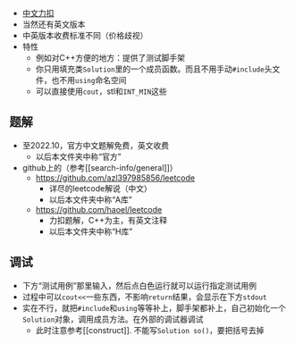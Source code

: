 - [中文力扣](https://leetcode.cn/)
 - 当然还有英文版本
 - 中英版本收费标准不同（价格歧视）
- 特性
  - 例如对C++方便的地方：提供了测试脚手架
  - 你只用填充类`Solution`里的一个成员函数。而且不用手动`#include`头文件，也不用`using`命名空间
  - 可以直接使用`cout`，stl和`INT_MIN`这些
## 题解
- 至2022.10，官方中文题解免费，英文收费
  - 以后本文件夹中称“官方”
- github上的（参考[[search-info/general]]）
  - https://github.com/azl397985856/leetcode
    - 详尽的leetcode解说（中文）
    - 以后本文件夹中称“A库”
  - https://github.com/haoel/leetcode
    - 力扣题解，C++为主，有英文注释
    - 以后本文件夹中称“H库”
## 调试
- 下方“测试用例”那里输入，然后点白色运行就可以运行指定测试用例
- 过程中可以`cout<<`一些东西，不影响`return`结果，会显示在下方`stdout`
- 实在不行，就把`#include`和`using`等等补上，脚手架都补上，自己初始化一个`Solution`对象，调用成员方法。在外部的调试器调试
  - 此时注意参考[[construct]]. 不能写`Solution so()`，要把括号去掉